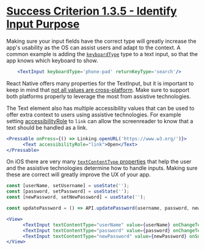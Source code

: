 # [Success Criterion 1.3.5 - Identify Input Purpose](https://www.w3.org/WAI/WCAG21/Understanding/identify-input-purpose.html)

Making sure your input fields have the correct type will greatly increase the app's usability as the OS can assist users and adapt to the context.
A common example is adding the [`keyboardType`](https://reactnative.dev/docs/textinput#keyboardtype) type to a text input, so that the app knows which keyboard to show.

```jsx
    <TextInput keyboardType='phone-pad' returnKeyType='search'/>
```

React Native offers many properties for the TextInput, but it is important to keep in mind that [not all values are cross-platform](https://reactnative.dev/docs/textinput#returnkeytype). Make sure to support both platforms properly to leverage the most from assistive technologies.


The Text element also has multiple accessibility values that can be used to offer extra context to users using assistive technologies.
For example setting [accessibilityRole](https://reactnative.dev/docs/text#accessibilityrole) to `link` can allow the screenreader to know that a text should be handled as a link.

```jsx    
<Pressable onPress={() => Linking.openURL('https://www.w3.org/')}>
      <Text accessibilityRole="link">Open</Text>
</Pressable>
```

On iOS there are very many [`textContentType` properties](https://reactnative.dev/docs/textinput#textcontenttype-ios) that help the user and the assistive technologies determine how to handle inputs. Making sure these are correct will greatly improve the UX of your app.

```jsx
const [userName, setUsername] = useState('');
const [password, setPassword] = useState('');
const [newPassword, setNewPassword] = useState('');

const updatePassword = () => API.updatePassword(username, password, newPassword);

<View>
      <TextInput textContentType="userName" value={userName} onChangeText={setUsername}/>
      <TextInput textContentType="password" value={password} onChangeText={setPassword}/>
      <TextInput textContentType="newPassword" value={newPassword} onSubmitEditing={updatePassword}/>
</View>
```
